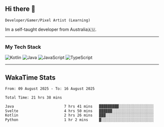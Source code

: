 ## Hi there 👋
`Developer/Gamer/Pixel Artist (Learning)`

Im a self-taught developer from Australia🇦🇺.

---

### My Tech Stack
<img src="https://img.shields.io/badge/kotlin-%230095d5.svg?logo=kotlin&logoColor=white&style=for-the-badge" alt="Kotlin" /> <img src="https://img.shields.io/badge/java-%23ed8b00.svg?logo=openjdk&logoColor=white&style=for-the-badge" alt="Java" /> <img src="https://img.shields.io/badge/javascript-%23323330.svg?logo=javascript&logoColor=%23F7DF1E&style=for-the-badge" alt="JavaScript" /> <img src="https://img.shields.io/badge/typescript-%23007acc.svg?logo=typescript&logoColor=white&style=for-the-badge" alt="TypeScript" />

---
## WakaTime Stats

<!--START_SECTION:waka-->

```txt
From: 09 August 2025 - To: 16 August 2025

Total Time: 21 hrs 38 mins

Java                       7 hrs 41 mins   ▓▓▓▓▓▓▓▓▓░░░░░░░░░░░░░░░░   35.54 %
Svelte                     4 hrs 50 mins   ▓▓▓▓▓▓░░░░░░░░░░░░░░░░░░░   22.35 %
Kotlin                     2 hrs 26 mins   ▓▓▓░░░░░░░░░░░░░░░░░░░░░░   11.27 %
Python                     1 hr 2 mins     ▓░░░░░░░░░░░░░░░░░░░░░░░░   04.84 %
```

<!--END_SECTION:waka-->